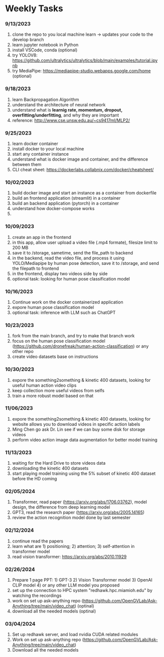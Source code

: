 # Weekly Tasks

### 9/13/2023
1. clone the repo to you local machine learn -> updates your code to the develop branch
2. learn jupyter notebook in Python
3. install VSCode, conda (optional)
4. try YOLOV8: https://github.com/ultralytics/ultralytics/blob/main/examples/tutorial.ipynb
5. try MediaPipe: https://mediapipe-studio.webapps.google.com/home (optional)

### 9/18/2023
1. learn Backpropagation Algorithm
2. understand the architecture of neural network
3. understand what is <strong>learnig rate, momentum, dropout, overfitting/underfitting</strong>, and why they are important
4. reference: http://www.cse.unsw.edu.au/~cs9417ml/MLP2/

### 9/25/2023
1. learn docker container
2. install docker to your local machine
3. start any container instance
4. understand what is docker image and container, and the difference between them
5. CLI cheat sheet: https://dockerlabs.collabnix.com/docker/cheatsheet/

### 10/02/2023
1. build docker image and start an instance as a container from dockerfile
2. build an frontend application (streamlit) in a container
3. build an backend application (pytorch) in a container
4. understand how docker-compose works
5. 


### 10/09/2023
1. create an app in the frontend
2. in this app, allow user upload a video file (.mp4 formate), filesize limit to 200 MB
3. save it to /storage, sametime, send the file_path to backend
4. in the backend, read the video file, and process it using YOLO/Mediapipe by human pose detection, save it to /storage, and send the filepath to frontend
5. in the frontend, display two videos side by side
6. optional task: looking for human pose classification model


### 10/16/2023
1. Continue work on the docker containerized application
2. expore human pose classification model
3. optional task: inference with LLM such as ChatGPT


### 10/23/2023
1. fork from the main branch, and try to make that branch work
2. focus on the human pose classification model (https://github.com/dronefreak/human-action-classification) or any other repo
3. create video datasets base on instructions


### 10/30/2023
1. expore the something2something & kinetic 400 datasets, looking for useful human action video clips
2. keep collection more useful videos from selfs
3. train a more robust model based on that


### 11/06/2023
1. expore the something2something & kinetic 400 datasets, looking for website allows you to download videos in specific action labels
2. Ming Chen go ask Dr. Lin see if we can buy some disk for storage videos
3. perform video action image data augmentation for better model training


### 11/13/2023
1. waiting for the Hard Drive to store videos data
2. downloading the kinetic 400 datasets
3. start playing model training using the 5% subset of kinetic 400 dataset before the HD coming


### 02/05/2024
1. Transformer, read paper (https://arxiv.org/abs/1706.03762), model design, the difference from deep learning model
2. GPT3, read the research paper (https://arxiv.org/abs/2005.14165)
3. review the action recognition model done by last semester


### 02/12/2024
1.  continue read the papers
2.  learn what are 1) positioning; 2) attention; 3) self-attention in transformer model
3.  read vision transformer: https://arxiv.org/abs/2010.11929


### 02/26/2024
1. Prepare 1 page PPT: 1) GPT-3 2) Vision Transformer model 3) OpenAI CLIP model 4) or any other LLM model you proposed
2. set up the connection to HPC system "redhawk.hpc.miamioh.edu" by watching the recordings
3. work on set up ask-anything repo (https://github.com/OpenGVLab/Ask-Anything/tree/main/video_chat) (optinal)
4. download all the needed models (optinal)


### 03/04/2024
1. Set up redhawk server, and load nvidia CUDA related modules
3. Work on set up ask-anything repo (https://github.com/OpenGVLab/Ask-Anything/tree/main/video_chat)
4. Download all the needed models 